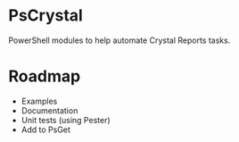 # PsCrystal

PowerShell modules to help automate Crystal Reports tasks.

# Roadmap

 - Examples
 - Documentation
 - Unit tests (using Pester)
 - Add to PsGet
